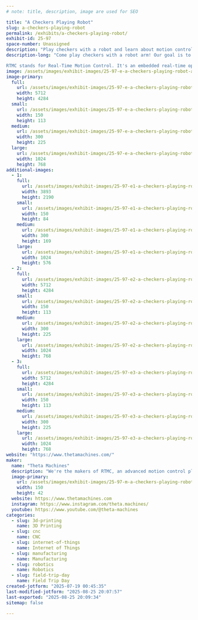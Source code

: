```yaml
---
# note: title, description, image are used for SEO

title: "A Checkers Playing Robot"
slug: a-checkers-playing-robot
permalink: /exhibits/a-checkers-playing-robot/
exhibit-id: 25-97
space-number: Unassigned
description: "Play checkers with a robot and learn about motion control!"
description-long: "Come play checkers with a robot arm! Our goal is to get you excited about robotics and show off our brand new motion controller: the RTMC Card.

RTMC stands for Real-Time Motion Control. It's an embedded real-time operating system (RTOS) that allows you to write custom motion control solutions for robots, CNCs, and other automated devices. Find out how you can use RTMC in your next project!"
image: /assets/images/exhibit-images/25-97-e-a-checkers-playing-robot-arm-300x225.jpg
image-primary: 
  full:
    url: /assets/images/exhibit-images/25-97-e-a-checkers-playing-robot-arm-full.jpg
    width: 5712
    height: 4284
  small:
    url: /assets/images/exhibit-images/25-97-e-a-checkers-playing-robot-arm-150x113.jpg
    width: 150
    height: 113
  medium:
    url: /assets/images/exhibit-images/25-97-e-a-checkers-playing-robot-arm-300x225.jpg
    width: 300
    height: 225
  large:
    url: /assets/images/exhibit-images/25-97-e-a-checkers-playing-robot-arm-1024x768.jpg
    width: 1024
    height: 768
additional-images: 
  - 1:
    full:
      url: /assets/images/exhibit-images/25-97-e1-a-checkers-playing-robot-booth-169-full.jpg
      width: 3893
      height: 2190
    small:
      url: /assets/images/exhibit-images/25-97-e1-a-checkers-playing-robot-booth-169-150x84.jpg
      width: 150
      height: 84
    medium:
      url: /assets/images/exhibit-images/25-97-e1-a-checkers-playing-robot-booth-169-300x169.jpg
      width: 300
      height: 169
    large:
      url: /assets/images/exhibit-images/25-97-e1-a-checkers-playing-robot-booth-169-1024x576.jpg
      width: 1024
      height: 576
  - 2:
    full:
      url: /assets/images/exhibit-images/25-97-e2-a-checkers-playing-robot-arm-6564-full.jpg
      width: 5712
      height: 4284
    small:
      url: /assets/images/exhibit-images/25-97-e2-a-checkers-playing-robot-arm-6564-150x113.jpg
      width: 150
      height: 113
    medium:
      url: /assets/images/exhibit-images/25-97-e2-a-checkers-playing-robot-arm-6564-300x225.jpg
      width: 300
      height: 225
    large:
      url: /assets/images/exhibit-images/25-97-e2-a-checkers-playing-robot-arm-6564-1024x768.jpg
      width: 1024
      height: 768
  - 3:
    full:
      url: /assets/images/exhibit-images/25-97-e3-a-checkers-playing-robot-delta-full.jpg
      width: 5712
      height: 4284
    small:
      url: /assets/images/exhibit-images/25-97-e3-a-checkers-playing-robot-delta-150x113.jpg
      width: 150
      height: 113
    medium:
      url: /assets/images/exhibit-images/25-97-e3-a-checkers-playing-robot-delta-300x225.jpg
      width: 300
      height: 225
    large:
      url: /assets/images/exhibit-images/25-97-e3-a-checkers-playing-robot-delta-1024x768.jpg
      width: 1024
      height: 768
website: "https://www.thetamachines.com/"
maker: 
  name: "Theta Machines"
  description: "We're the makers of RTMC, an advanced motion control platform for robots, CNCs, and other automated devices."
  image-primary:
    url: /assets/images/exhibit-images/25-97-m-a-checkers-playing-robot-black-text-849-150x42.png
    width: 150
    height: 42
  website: https://www.thetamachines.com
  instagram: https://www.instagram.com/theta.machines/
  youtube: https://www.youtube.com/@theta-machines
categories: 
  - slug: 3d-printing
    name: 3D Printing
  - slug: cnc
    name: CNC
  - slug: internet-of-things
    name: Internet of Things
  - slug: manufacturing
    name: Manufacturing
  - slug: robotics
    name: Robotics
  - slug: field-trip-day
    name: Field Trip Day
created-jotform: "2025-07-19 00:45:35"
last-modified-jotform: "2025-08-25 20:07:57"
last-exported: "2025-08-25 20:09:34"
sitemap: false

---
```

